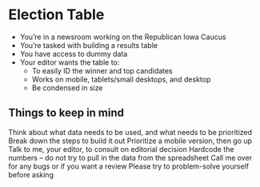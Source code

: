 # Election Table
- You’re in a newsroom working on the Republican Iowa Caucus
- You’re tasked with building a results table
- You have access to dummy data
- Your editor wants the table to:
    - To easily ID the winner and top candidates
    - Works on mobile, tablets/small desktops, and desktop
    - Be condensed in size

## Things to keep in mind

Think about what data needs to be used, and what needs to be prioritized
Break down the steps to build it out 
Prioritize a mobile version, then go up
Talk to me, your editor, to consult on editorial decision
Hardcode the numbers – do not try to pull in the data from the spreadsheet
Call me over for any bugs or if you want a review
Please try to problem-solve yourself before asking
